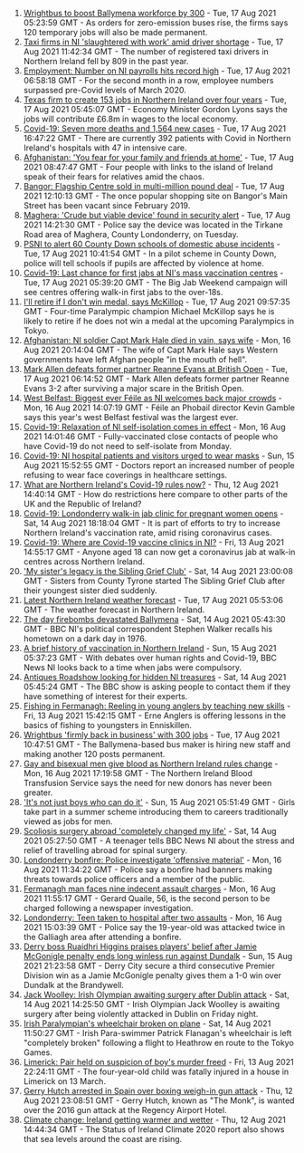 1. [Wrightbus to boost Ballymena workforce by 300](https://www.bbc.co.uk/news/uk-northern-ireland-58232029) - Tue, 17 Aug 2021 05:23:59 GMT - As orders for zero-emission buses rise, the firms says 120 temporary jobs will also be made permanent.
2. [Taxi firms in NI 'slaughtered with work' amid driver shortage](https://www.bbc.co.uk/news/uk-northern-ireland-58244497) - Tue, 17 Aug 2021 11:42:34 GMT - The number of registered taxi drivers in Northern Ireland fell by 809 in the past year.
3. [Employment: Number on NI payrolls hits record high](https://www.bbc.co.uk/news/uk-northern-ireland-58241354) - Tue, 17 Aug 2021 06:58:18 GMT - For the second month in a row, employee numbers surpassed pre-Covid levels of March 2020.
4. [Texas firm to create 153 jobs in Northern Ireland over four years](https://www.bbc.co.uk/news/uk-northern-ireland-58232023) - Tue, 17 Aug 2021 05:45:07 GMT - Economy Minister Gordon Lyons says the jobs will contribute £6.8m in wages to the local economy.
5. [Covid-19: Seven more deaths and 1,564 new cases](https://www.bbc.co.uk/news/uk-northern-ireland-58244499) - Tue, 17 Aug 2021 16:47:22 GMT - There are currently 392 patients with Covid in Northern Ireland's hospitals with 47 in intensive care.
6. [Afghanistan: 'You fear for your family and friends at home'](https://www.bbc.co.uk/news/uk-northern-ireland-58241343) - Tue, 17 Aug 2021 08:47:47 GMT - Four people with links to the island of Ireland speak of their fears for relatives amid the chaos.
7. [Bangor: Flagship Centre sold in multi-million pound deal](https://www.bbc.co.uk/news/uk-northern-ireland-58241352) - Tue, 17 Aug 2021 12:10:13 GMT - The once popular shopping site on Bangor's Main Street has been vacant since February 2019.
8. [Maghera: 'Crude but viable device' found in security alert](https://www.bbc.co.uk/news/uk-northern-ireland-foyle-west-58246701) - Tue, 17 Aug 2021 14:21:30 GMT - Police say the device was located in the Tirkane Road area of Maghera, County Londonderry, on Tuesday.
9. [PSNI to alert 60 County Down schools of domestic abuse incidents](https://www.bbc.co.uk/news/uk-northern-ireland-58232024) - Tue, 17 Aug 2021 10:41:54 GMT - In a pilot scheme in County Down, police will tell schools if pupils are affected by violence at home.
10. [Covid-19: Last chance for first jabs at NI's mass vaccination centres](https://www.bbc.co.uk/news/uk-northern-ireland-58236647) - Tue, 17 Aug 2021 05:39:20 GMT - The Big Jab Weekend campaign will see centres offering walk-in first jabs to the over-18s.
11. [I'll retire if I don't win medal, says McKillop](https://www.bbc.co.uk/sport/disability-sport/58238347) - Tue, 17 Aug 2021 09:57:35 GMT - Four-time Paralympic champion Michael McKillop says he is likely to retire if he does not win a medal at the upcoming Paralympics in Tokyo.
12. [Afghanistan: NI soldier Capt Mark Hale died in vain, says wife](https://www.bbc.co.uk/news/uk-northern-ireland-58228231) - Mon, 16 Aug 2021 20:14:04 GMT - The wife of Capt Mark Hale says Western governments have left Afghan people "in the mouth of hell".
13. [Mark Allen defeats former partner Reanne Evans at British Open](https://www.bbc.co.uk/sport/snooker/58236543) - Tue, 17 Aug 2021 06:14:52 GMT - Mark Allen defeats former partner Reanne Evans 3-2 after surviving a major scare in the British Open.
14. [West Belfast: Biggest ever Féile as NI welcomes back major crowds](https://www.bbc.co.uk/news/uk-northern-ireland-58230108) - Mon, 16 Aug 2021 14:07:19 GMT - Féile an Phobail director Kevin Gamble says this year's west Belfast festival was the largest ever.
15. [Covid-19: Relaxation of NI self-isolation comes in effect](https://www.bbc.co.uk/news/uk-northern-ireland-58205347) - Mon, 16 Aug 2021 14:01:46 GMT - Fully-vaccinated close contacts of people who have Covid-19 do not need to self-isolate from Monday.
16. [Covid-19: NI hospital patients and visitors urged to wear masks](https://www.bbc.co.uk/news/uk-northern-ireland-58222366) - Sun, 15 Aug 2021 15:52:55 GMT - Doctors report an increased number of people refusing to wear face coverings in healthcare settings.
17. [What are Northern Ireland's Covid-19 rules now?](https://www.bbc.co.uk/news/uk-northern-ireland-58175159) - Thu, 12 Aug 2021 14:40:14 GMT - How do restrictions here compare to other parts of the UK and the Republic of Ireland?
18. [Covid-19: Londonderry walk-in jab clinic for pregnant women opens](https://www.bbc.co.uk/news/uk-northern-ireland-58214624) - Sat, 14 Aug 2021 18:18:04 GMT - It is part of efforts to try to increase Northern Ireland's vaccination rate, amid rising coronavirus cases.
19. [Covid-19: Where are Covid-19 vaccine clinics in NI?](https://www.bbc.co.uk/news/uk-northern-ireland-57863840) - Fri, 13 Aug 2021 14:55:17 GMT - Anyone aged 18 can now get a coronavirus jab at walk-in centres across Northern Ireland.
20. ['My sister's legacy is the Sibling Grief Club'](https://www.bbc.co.uk/news/uk-northern-ireland-58175239) - Sat, 14 Aug 2021 23:00:08 GMT - Sisters from County Tyrone started The Sibling Grief Club after their youngest sister died suddenly.
21. [Latest Northern Ireland weather forecast](https://www.bbc.co.uk/news/uk-northern-ireland-26018439) - Tue, 17 Aug 2021 05:53:06 GMT - The weather forecast in Northern Ireland.
22. [The day firebombs devastated Ballymena](https://www.bbc.co.uk/news/uk-northern-ireland-58171539) - Sat, 14 Aug 2021 05:43:30 GMT - BBC NI's political correspondent Stephen Walker recalls his hometown on a dark day in 1976.
23. [A brief history of vaccination in Northern Ireland](https://www.bbc.co.uk/news/uk-northern-ireland-58086919) - Sun, 15 Aug 2021 05:37:23 GMT - With debates over human rights and Covid-19, BBC News NI looks back to a time when jabs were compulsory.
24. [Antiques Roadshow looking for hidden NI treasures](https://www.bbc.co.uk/news/uk-northern-ireland-58161934) - Sat, 14 Aug 2021 05:45:24 GMT - The BBC show is asking people to contact them if they have something of interest for their experts.
25. [Fishing in Fermanagh: Reeling in young anglers by teaching new skills](https://www.bbc.co.uk/news/uk-northern-ireland-58201855) - Fri, 13 Aug 2021 15:42:15 GMT - Erne Anglers is offering lessons in the basics of fishing to youngsters in Enniskillen.
26. [Wrightbus 'firmly back in business' with 300 jobs](https://www.bbc.co.uk/news/uk-northern-ireland-58245534) - Tue, 17 Aug 2021 10:47:51 GMT - The Ballymena-based bus maker is hiring new staff and making another 120 posts permanent.
27. [Gay and bisexual men give blood as Northern Ireland rules change](https://www.bbc.co.uk/news/uk-northern-ireland-58237762) - Mon, 16 Aug 2021 17:19:58 GMT - The Northern Ireland Blood Transfusion Service says the need for new donors has never been greater.
28. ['It's not just boys who can do it'](https://www.bbc.co.uk/news/uk-northern-ireland-58201588) - Sun, 15 Aug 2021 05:51:49 GMT - Girls take part in a summer scheme introducing them to careers traditionally viewed as jobs for men.
29. [Scoliosis surgery abroad 'completely changed my life'](https://www.bbc.co.uk/news/uk-northern-ireland-58191556) - Sat, 14 Aug 2021 05:27:50 GMT - A teenager tells BBC News NI about the stress and relief of travelling abroad for spinal surgery.
30. [Londonderry bonfire: Police investigate 'offensive material'](https://www.bbc.co.uk/news/uk-northern-ireland-foyle-west-58228130) - Mon, 16 Aug 2021 11:34:22 GMT - Police say a bonfire had banners making threats towards police officers and a member of the public.
31. [Fermanagh man faces nine indecent assault charges](https://www.bbc.co.uk/news/uk-northern-ireland-58229670) - Mon, 16 Aug 2021 11:55:17 GMT - Gerard Quaile, 56, is the second person to be charged following a newspaper investigation.
32. [Londonderry: Teen taken to hospital after two assaults](https://www.bbc.co.uk/news/uk-northern-ireland-58235267) - Mon, 16 Aug 2021 15:03:39 GMT - Police say the 19-year-old was attacked twice in the Galliagh area after attending a bonfire.
33. [Derry boss Ruaidhri Higgins praises players' belief after Jamie McGonigle penalty ends long winless run against Dundalk](https://www.bbc.co.uk/sport/football/58224713) - Sun, 15 Aug 2021 21:23:58 GMT - Derry City secure a third consecutive Premier Division win as a Jamie McGonigle penalty gives them a 1-0 win over Dundalk at the Brandywell.
34. [Jack Woolley: Irish Olympian awaiting surgery after Dublin attack](https://www.bbc.co.uk/sport/taekwondo/58216169) - Sat, 14 Aug 2021 14:25:50 GMT - Irish Olympian Jack Woolley is awaiting surgery after being violently attacked in Dublin on Friday night.
35. [Irish Paralympian's wheelchair broken on plane](https://www.bbc.co.uk/sport/disability-sport/58214675) - Sat, 14 Aug 2021 11:50:27 GMT - Irish Para-swimmer Patrick Flanagan's wheelchair is left "completely broken" following a flight to Heathrow en route to the Tokyo Games.
36. [Limerick: Pair held on suspicion of boy's murder freed](https://www.bbc.co.uk/news/world-europe-58205640) - Fri, 13 Aug 2021 22:24:11 GMT - The four-year-old child was fatally injured in a house in Limerick on 13 March.
37. [Gerry Hutch arrested in Spain over boxing weigh-in gun attack](https://www.bbc.co.uk/news/world-europe-58195768) - Thu, 12 Aug 2021 23:08:51 GMT - Gerry Hutch, known as "The Monk", is wanted over the 2016 gun attack at the Regency Airport Hotel.
38. [Climate change: Ireland getting warmer and wetter](https://www.bbc.co.uk/news/world-europe-58184287) - Thu, 12 Aug 2021 14:44:34 GMT - The Status of Ireland Climate 2020 report also shows that sea levels around the coast are rising.
